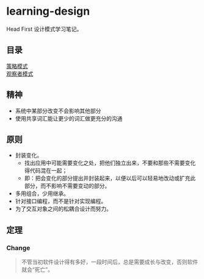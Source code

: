 # learning-design
Head First 设计模式学习笔记。

## 目录
[策略模式](https://github.com/appeondotnet/learning-design/tree/dudeping/src/Strategy)  
[观察者模式](https://github.com/appeondotnet/learning-design/tree/dudeping/src/Observer)

## 精神
* 系统中某部分改变不会影响其他部分
* 使用共享词汇能让更少的词汇做更充分的沟通

## 原则
* 封装变化。
    - 找出应用中可能需要变化之处，把他们独立出来，不要和那些不需要变化得代码混在一起；
    - 即：把会变化的部分提出并封装起来，以便以后可以轻易地改动或扩充此部分，而不影响不需要变动的部分。
* 多用组合，少用继承。
* 针对接口编程，而不是针对实现编程。
* 为了交互对象之间的松耦合设计而努力。

## 定理
### Change
> 不管当初软件设计得有多好，一段时间后，总是需要成长与改变，否则软件就会“死亡”。
